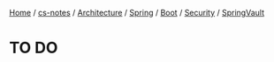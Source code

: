 [Home](https://mengxianbin.github.io) /
[cs-notes](https://mengxianbin.github.io/cs-notes/site) /
[Architecture](https://mengxianbin.github.io/cs-notes/site/Architecture) /
[Spring](https://mengxianbin.github.io/cs-notes/site/Architecture/Spring) /
[Boot](https://mengxianbin.github.io/cs-notes/site/Architecture/Spring/Boot) /
[Security](https://mengxianbin.github.io/cs-notes/site/Architecture/Spring/Boot/Security) /
[SpringVault](https://mengxianbin.github.io/cs-notes/site/Architecture/Spring/Boot/Security/SpringVault)

# TO DO
